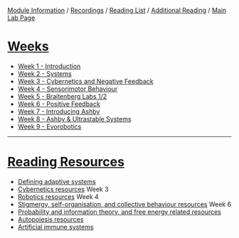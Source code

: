 [Module Information](https://canvas.sussex.ac.uk/courses/31028/pages/module-information) /
[Recordings](https://sussex.cloud.panopto.eu/Panopto/Pages/Sessions/List.aspx?embedded=1&nomobileprompt=true#folderID=%22d4805707-0576-4d13-9b0d-b0c000d75db9%22) /
[Reading List](https://sussex.leganto.exlibrisgroup.com/leganto/nui/lists/20810223540002461?auth=SAML) /
[Additional Reading](https://canvas.sussex.ac.uk/courses/31028/pages/reading-and-additional-information?module_item_id=1492560) /
[Main Lab Page](https://canvas.sussex.ac.uk/courses/31028/pages/main-labs-page)

# [Weeks](https://canvas.sussex.ac.uk/courses/31028/modules)
- [Week 1 - Introduction](https://github.com/LukeBirkett/study-planner/tree/main/825G5_Adaptive_Systems/week_1)
- [Week 2 - Systems](https://github.com/LukeBirkett/study-planner/tree/main/825G5_Adaptive_Systems/week_2)
- [Week 3 - Cybernetics and Negative Feedback](https://github.com/LukeBirkett/study-planner/tree/main/825G5_Adaptive_Systems/week_3)
- [Week 4 - Sensorimotor Behaviour](https://github.com/LukeBirkett/study-planner/tree/main/825G5_Adaptive_Systems/week_4)
- [Week 5 - Braitenberg Labs 1/2](https://github.com/LukeBirkett/study-planner/tree/main/825G5_Adaptive_Systems/week_5)
- [Week 6 - Positive Feedback](https://github.com/LukeBirkett/study-planner/tree/main/825G5_Adaptive_Systems/week_6)
- [Week 7 - Introducing Ashby](https://github.com/LukeBirkett/study-planner/tree/main/825G5_Adaptive_Systems/week_7)
- [Week 8 - Ashby & Ultrastable Systems](https://github.com/LukeBirkett/study-planner/tree/main/825G5_Adaptive_Systems/week_8)
- [Week 9 - Evorobotics]()


--- 

# [Reading Resources](https://canvas.sussex.ac.uk/courses/31028/pages/reading-and-additional-information?module_item_id=1492560)
- [Defining adaptive systems](https://canvas.sussex.ac.uk/courses/31028/pages/defining-adaptive-systems)
- [Cybernetics resources](https://canvas.sussex.ac.uk/courses/31028/pages/cybernetics-resources) Week 3
- [Robotics resources](https://canvas.sussex.ac.uk/courses/31028/pages/robotics-resources) Week 4
- [Stigmergy, self-organisation, and collective behaviour resources](https://canvas.sussex.ac.uk/courses/31028/pages/stigmergy-self-organisation-and-collective-behaviour-resources) Week 6
- [Probability and information theory, and free energy related resources](https://canvas.sussex.ac.uk/courses/31028/pages/probability-and-information-theory-and-free-energy-related-resources)
- [Autopoiesis resources](https://canvas.sussex.ac.uk/courses/31028/pages/autopoiesis-resources)
- [Artificial immune systems](https://canvas.sussex.ac.uk/courses/31028/pages/artificial-immune-systems)
